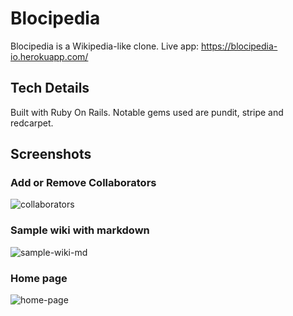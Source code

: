 # Blocipedia
 Blocipedia is a Wikipedia-like clone.
 Live app:  https://blocipedia-io.herokuapp.com/

## Tech Details
Built with Ruby On Rails. Notable gems used are pundit, stripe and redcarpet.

## Screenshots

### Add or Remove Collaborators
![collaborators](https://user-images.githubusercontent.com/28276414/43112510-4e49dfa0-8eab-11e8-8e0e-6e77c9c6afc1.png)

### Sample wiki with markdown
![sample-wiki-md](https://user-images.githubusercontent.com/28276414/43112516-50e47964-8eab-11e8-8e84-af5a7dbbe1b8.png)

### Home page
![home-page](https://user-images.githubusercontent.com/28276414/43112517-526d8992-8eab-11e8-8d08-83a2bcf81405.png)
